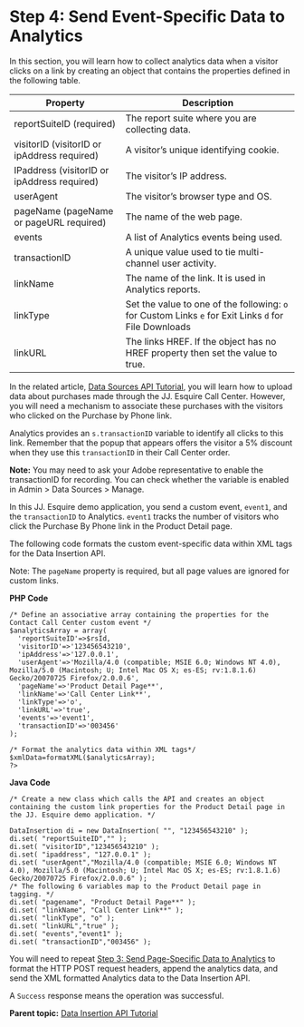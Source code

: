 # Step 4: Send Event-Specific Data to Analytics

 

In this section, you will learn how to collect analytics data when a visitor clicks on a link by creating an object that contains the properties defined in the following table.

| Property | Description |
|------------|---------------|
| reportSuiteID \(required\) | The report suite where you are collecting data. |
| visitorID \(visitorID or ipAddress required\) | A visitor’s unique identifying cookie. |
| IPaddress \(visitorID or ipAddress required\) | The visitor’s IP address. |
| userAgent | The visitor’s browser type and OS. 
| pageName \(pageName or pageURL required\) | The name of the web page. |
| events | A list of Analytics events being used. |
| transactionID | A unique value used to tie multi-channel user activity. |
| linkName | The name of the link. It is used in Analytics reports. |
| linkType | Set the value to one of the following: `o` for Custom Links  `e` for Exit Links  `d` for File Downloads |
| linkURL | The links HREF. If the object has no HREF property then set the value to true. |

In the related article, [Data Sources API Tutorial](c_Data_Sources_Overview.md#), you will learn how to upload data about purchases made through the JJ. Esquire Call Center. However, you will need a mechanism to associate these purchases with the visitors who clicked on the Purchase by Phone link.

Analytics provides an `s.transactionID` variable to identify all clicks to this link. Remember that the popup that appears offers the visitor a 5% discount when they use this `transactionID` in their Call Center order.

**Note:** You may need to ask your Adobe representative to enable the transactionID for recording. You can check whether the variable is enabled in Admin \> Data Sources \> Manage.

In this JJ. Esquire demo application, you send a custom event, `event1`, and the `transactionID` to Analytics. `event1` tracks the number of visitors who click the Purchase By Phone link in the Product Detail page.

The following code formats the custom event-specific data within XML tags for the Data Insertion API.

Note: The `pageName` property is required, but all page values are ignored for custom links.

**PHP Code** 

```
/* Define an associative array containing the properties for the Contact Call Center custom event */ 
$analyticsArray = array( 
  'reportSuiteID'=>$rsId, 
  'visitorID'=>'123456543210', 
  'ipAddress'=>'127.0.0.1', 
  'userAgent'=>'Mozilla/4.0 (compatible; MSIE 6.0; Windows NT 4.0), Mozilla/5.0 (Macintosh; U; Intel Mac OS X; es-ES; rv:1.8.1.6) Gecko/20070725 Firefox/2.0.0.6', 
  'pageName'=>'Product Detail Page**', 
  'linkName'=>'Call Center Link**', 
  'linkType'=>'o', 
  'linkURL'=>'true', 
  'events'=>'event1', 
  'transactionID'=>'003456' 
); 

/* Format the analytics data within XML tags*/ 
$xmlData=formatXML($analyticsArray); 
?>
```

**Java Code** 

```
/* Create a new class which calls the API and creates an object containing the custom link properties for the Product Detail page in the JJ. Esquire demo application. */ 

DataInsertion di = new DataInsertion( "", "123456543210" ); 
di.set( "reportSuiteID","" ); 
di.set( "visitorID","123456543210" ); 
di.set( "ipaddress", "127.0.0.1" ); 
di.set( "userAgent","Mozilla/4.0 (compatible; MSIE 6.0; Windows NT 4.0), Mozilla/5.0 (Macintosh; U; Intel Mac OS X; es-ES; rv:1.8.1.6) Gecko/20070725 Firefox/2.0.0.6" ); 
/* The following 6 variables map to the Product Detail page in tagging. */ 
di.set( "pagename", "Product Detail Page**" ); 
di.set( "linkName", "Call Center Link**" ); 
di.set( "linkType", "o" ); 
di.set( "linkURL","true" ); 
di.set( "events","event1" ); 
di.set( "transactionID","003456" );
```

You will need to repeat [Step 3: Send Page-Specific Data to Analytics](c_Send_Page-Specific_Data_to_Analytics.md#) to format the HTTP POST request headers, append the analytics data, and send the XML formatted Analytics data to the Data Insertion API.

A `Success` response means the operation was successful.

**Parent topic:** [Data Insertion API Tutorial](c_Data_Insertion_Overview.md)

